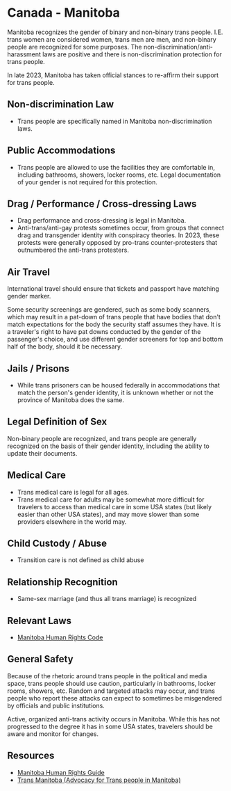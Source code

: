 # Canada - Manitoba

Manitoba recognizes the gender of binary and non-binary trans people.
I.E. trans women
are considered women, trans men are men, and non-binary people are
recognized for some purposes. The non-discrimination/anti-harassment laws
are positive and there is non-discrimination protection for trans people.

In late 2023, Manitoba has taken official stances to re-affirm their
support for trans people.

## Non-discrimination Law

 * Trans people are specifically named in Manitoba non-discrimination laws.

## Public Accommodations

 * Trans people are allowed to use the facilities they are comfortable
   in, including bathrooms, showers, locker rooms, etc.  Legal
   documentation of your gender is not required for this protection.

## Drag / Performance / Cross-dressing Laws

 * Drag performance and cross-dressing is legal in Manitoba.
 * Anti-trans/anti-gay protests sometimes occur, from groups that
   connect drag and transgender identity with conspiracy theories.
   In 2023, these protests were generally opposed by pro-trans
   counter-protesters that outnumbered the anti-trans protesters.

## Air Travel

International travel should ensure that tickets and passport have
matching gender marker.

Some security screenings are gendered, such as some body scanners, which
may result in a pat-down of trans people that have bodies that don't
match expectations for the body the security staff assumes they have. It
is a traveler's right to have pat downs conducted by the gender of the
passenger's choice, and use different gender screeners for top and
bottom half of the body, should it be necessary.

## Jails / Prisons

 * While trans prisoners can be housed federally in accommodations that
   match the person's gender identity, it is unknown whether or not the
   province of Manitoba does the same.

## Legal Definition of Sex

Non-binary people are recognized, and trans people are generally
recognized on the basis of their gender identity, including the ability
to update their documents.

## Medical Care

 * Trans medical care is legal for all ages.
 * Trans medical care for adults may be somewhat more difficult for travelers
   to access than medical care in some USA states (but likely easier than other
   USA states), and may move slower than some providers elsewhere in the
   world may.

## Child Custody / Abuse

 * Transition care is not defined as child abuse

## Relationship Recognition

 * Same-sex marriage (and thus all trans marriage) is recognized

## Relevant Laws

 * [Manitoba Human Rights
   Code](https://web2.gov.mb.ca/laws/statutes/ccsm/_pdf.php?cap=h175)

## General Safety

Because of the rhetoric around trans people in the political and media
space, trans people should use caution, particularly in bathrooms,
locker rooms, showers, etc.  Random and targeted attacks may occur, and
trans people who report these attacks can expect to sometimes be misgendered
by officials and public institutions.

Active, organized anti-trans activity occurs in Manitoba.  While this has
not progressed to the degree it has in some USA states, travelers should
be aware and monitor for changes.

## Resources

 * [Manitoba Human Rights
   Guide](http://www.manitobahumanrights.ca/education/pdf/guidelines/guideline_genderid.pdf)
 * [Trans Manitoba (Advocacy for Trans people in Manitoba)](https://www.transmanitoba.org/)
